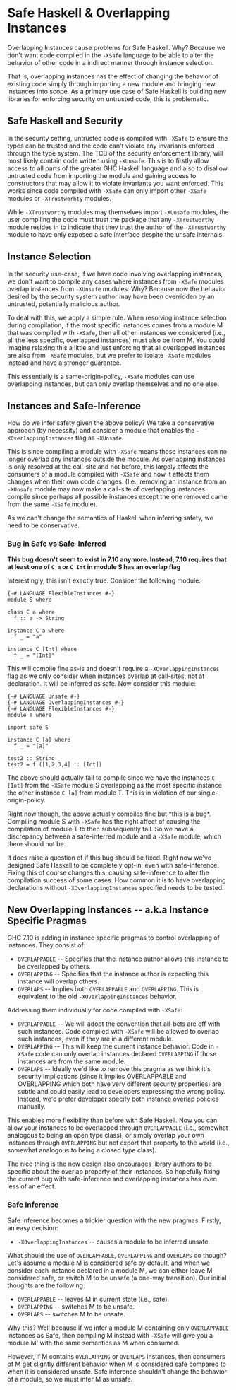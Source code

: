 # Safe Haskell & Overlapping Instances


Overlapping Instances cause problems for Safe Haskell. Why? Because we
don't want code compiled in the `-XSafe` language to be able to alter
the behavior of other code in a indirect manner through instance
selection.


That is, overlapping instances has the effect of changing the behavior
of existing code simply through importing a new module and bringing
new instances into scope. As a primary use case of Safe Haskell is
building new libraries for enforcing security on untrusted code, this
is problematic.

## Safe Haskell and Security


In the security setting, untrusted code is compiled with `-XSafe` to
ensure the types can be trusted and the code can't violate any
invariants enforced through the type system. The TCB of the security
enforcement library, will most likely contain code written using
`-XUnsafe`. This is to firstly allow access to all parts of the
greater GHC Haskell language and also to disallow untrusted code from
importing the module and gaining access to constructors that may allow
it to violate invariants you want enforced. This works since code
compiled with `-XSafe` can only import other `-XSafe` modules or
`-XTrustworhty` modules.


While `-XTrustworthy` modules may themselves import `-XUnsafe`
modules, the user compiling the code must trust the package that any
`-XTrustworthy` module resides in to indicate that they trust the
author of the `-XTrustworthy` module to have only exposed a safe
interface despite the unsafe internals.

## Instance Selection


In the security use-case, if we have code involving overlapping
instances, we don't want to compile any cases where instances from
`-XSafe` modules overlap instances from `-XUnsafe` modules. Why?
Because now the behavior desired by the security system author may
have been overridden by an untrusted, potentially malicious author.


To deal with this, we apply a simple rule. When resolving instance
selection during compilation, if the most specific instances comes
from a module M that was compiled with `-XSafe`, then all other
instances we considered (i.e., all the less specific, overlapped
instances) must also be from M. You could imagine relaxing this a
little and just enforcing that all overlapped instances are also from
`-XSafe` modules, but we prefer to isolate `-XSafe` modules instead
and have a stronger guarantee.


This essentially is a same-origin-policy, `-XSafe` modules can use
overlapping instances, but can only overlap themselves and no one
else.

## Instances and Safe-Inference


How do we infer safety given the above policy? We take a conservative
approach (by necessity) and consider a module that enables the
`-XOverlappingInstances` flag as `-XUnsafe`.


This is since compiling a module with `-XSafe` means those instances
can no longer overlap any instances outside the module. As overlapping
instances is only resolved at the call-site and not before, this
largely affects the consumers of a module compiled with `-XSafe` and
how it affects them changes when their own code changes. (I.e.,
removing an instance from an `-XUnsafe` module may now make a
call-site of overlapping instances compile since perhaps all possible
instances except the one removed came from the same `-XSafe` module).


As we can't change the semantics of Haskell when inferring safety, we
need to be conservative.

### Bug in Safe vs Safe-Inferred

**This bug doesn't seem to exist in 7.10 anymore. Instead, 7.10 requires that at least one of `C a` or `C Int` in module S has an overlap flag**


Interestingly, this isn't exactly true. Consider the following module:

```wiki
{-# LANGUAGE FlexibleInstances #-}
module S where

class C a where
  f :: a -> String

instance C a where
  f _ = "a"

instance C [Int] where
  f _ = "[Int]"
```


This will compile fine as-is and doesn't require a
`-XOverlappingInstances` flag as we only consider when instances
overlap at call-sites, not at declaration. It will be inferred as
safe. Now consider this module:

```wiki
{-# LANGUAGE Unsafe #-}
{-# LANGUAGE OverlappingInstances #-}
{-# LANGUAGE FlexibleInstances #-}
module T where

import safe S

instance C [a] where
  f _ = "[a]"

test2 :: String
test2 = f ([1,2,3,4] :: [Int])
```


The above should actually fail to compile since we have the instances
`C [Int]` from the `-XSafe` module S overlapping as the most specific
instance the other instance `C [a]` from module T. This is in
violation of our single-origin-policy.


Right now though, the above actually compiles fine but \*this is a
bug\*. Compiling module S with `-XSafe` has the right affect of causing
the compilation of module T to then subsequently fail. So we have a
discrepancy between a safe-inferred module and a `-XSafe` module,
which there should not be.


It does raise a question of if this bug should be fixed. Right now
we've designed Safe Haskell to be completely opt-in, even with
safe-inference. Fixing this of course changes this, causing
safe-inference to alter the compilation success of some cases. How
common it is to have overlapping declarations without
`-XOverlappingInstances` specified needs to be tested.

## New Overlapping Instances -- a.k.a Instance Specific Pragmas


GHC 7.10 is adding in instance specific pragmas to control overlapping
of instances. They consist of:

- `OVERLAPPABLE` -- Specifies that the instance author allows this
  instance to be overlapped by others.
- `OVERLAPPING` -- Specifies that the instance author is expecting
  this instance will overlap others.
- `OVERLAPS` -- Implies both `OVERLAPPABLE` and `OVERLAPPING`. This is
  equivalent to the old `-XOverlappingInstances` behavior.


Addressing them individually for code compiled with `-XSafe`:

- `OVERLAPPABLE` -- We will adopt the convention that all-bets
  are off with such instances. Code compiled with `-XSafe` will be
  allowed to overlap such instances, even if they are in a different
  module.
- `OVERLAPPING` -- This will keep the current instance behavior. Code
  in `-XSafe` code can only overlap instances declared `OVERLAPPING`
  if those instances are from the same module.
- `OVERLAPS` -- Ideally we'd like to remove this pragma as we think
  it's security implications (since it implies OVERLAPPABLE and
  OVERLAPPING which both have very different security properties) are
  subtle and could easily lead to developers expressing the wrong
  policy. Instead, we'd prefer developer specify both instance overlap
  policies manually.


This enables more flexibility than before with Safe Haskell. Now you
can allow your instances to be overlapped through `OVERLAPPABLE`
(i.e., somewhat analogous to being an open type class), or
simply overlap your own instances through `OVERLAPPING` but not export
that property to the world (i.e., somewhat analogous to being a closed
type class).


The nice thing is the new design also encourages library authors to be specific about the overlap property of their instances. So hopefully fixing the current bug with safe-inference and overlapping instances has even less of an effect.

### Safe Inference


Safe inference becomes a trickier question with the new pragmas.
Firstly, an easy decision:

- `-XOverlappingInstances` -- causes a module to be inferred unsafe.


What should the use of `OVERLAPPABLE`, `OVERLAPPING` and `OVERLAPS` do
though? Let's assume a module M is considered safe by default, and
when we consider each instance declared in a module M, we can either
leave M considered safe, or switch M to be unsafe (a one-way
transition). Our initial thoughts are the following:

- `OVERLAPPABLE` -- leaves M in current state (i.e., safe).
- `OVERLAPPING` -- switches M to be unsafe.
- `OVERLAPS` -- switches M to be unsafe.


Why this? Well because if we infer a module M containing only
`OVERLAPPABLE` instances as Safe, then compiling M instead with
`-XSafe` will give you a module M' with the same semantics as M when
consumed.


However, if M contains `OVERLAPPING` or `OVERLAPS` instances, then
consumers of M get slightly different behavior when M is considered
safe compared to when it is considered unsafe. Safe inference
shouldn't change the behavior of a module, so we must infer M as
unsafe.
